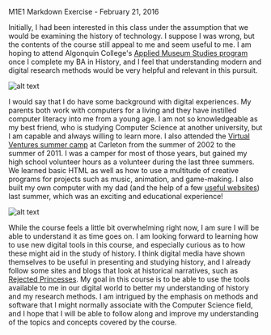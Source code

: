 M1E1 Markdown Exercise - February 21, 2016

Initially, I had been interested in this class under the assumption that we would be examining the history of technology. I suppose I was wrong, but the contents of the course still appeal to me and seem useful to me. I am hoping to attend Algonquin College's [Applied Museum Studies program](http://www.algonquincollege.com/healthandcommunity/program/applied-museum-studies/) once I complete my BA in History, and I feel that understanding modern and digital research methods would be very helpful and relevant in this pursuit.

![alt text](http://algonquincollegecom.c.presscdn.com/healthandcommunity/wp-content/themes/algonquincollege2013/images/logo2.png)
	
I would say that I do have some background with digital experiences. My parents both work with computers for a living and they have instilled computer literacy into me from a young age. I am not so knowledgeable as my best friend, who is studying Computer Science at another university, but I am capable and always willing to learn more. I also attended the [Virtual Ventures summer camp](http://carleton.ca/vv/) at Carleton from the summer of 2002 to the summer of 2011. I was a camper for most of those years, but gained my high school volunteer hours as a volunteer during the last three summers. We learned basic HTML as well as how to use a multitude of creative programs for projects such as music, animation, and game-making. I also built my own computer with my dad (and the help of a few [useful websites](http://www.logicalincrements.com/)) last summer, which was an exciting and educational experience!

![alt text](http://carleton.ca/vv/wp-content/uploads/Banner_Transparent_NoLine1.png)

While the course feels a little bit overwhelming right now, I am sure I will be able to understand it as time goes on. I am looking forward to learning how to use new digital tools in this course, and especially curious as to how these might aid in the study of history. I think digital media have shown themselves to be useful in presenting and studying history, and I already follow some sites and blogs that look at historical narratives, such as [Rejected Princesses](http://www.rejectedprincesses.com/). My goal in this course is to be able to use the tools available to me in our digital world to better my understanding of history and my research methods. I am intrigued by the emphasis on methods and software that I might normally associate with the Computer Science field, and I hope that I will be able to follow along and improve my understanding of the topics and concepts covered by the course. 
